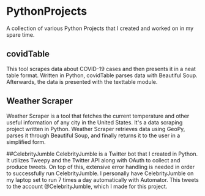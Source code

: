 # PythonProjects
A collection of various Python Projects that I created and worked on in my spare time.

## covidTable
This tool scrapes data about COVID-19 cases and then presents it in a neat table format. Written in Python, covidTable parses data with Beautiful Soup. Afterwards, the data is presented with the texttable module.

## Weather Scraper
Weather Scraper is a tool that fetches the current temperature and other useful information of any city in the United States. It's a data scraping project written in Python. Weather Scraper retrieves data using GeoPy, parses it through Beautiful Soup, and finally returns it to the user in a simplified form.

##CelebrityJumble
CelebrityJumble is a Twitter bot that I created in Python. It utilizes Tweepy and the Twitter API along with OAuth to collect and produce tweets. On top of this, extensive error handling is needed in order to successfully run CelebrityJumble.
I personally have CelebrityJumble on my laptop set to run 7 times a day automatically with Automator. This tweets to the account @CelebrityJumble, which I made for this project.